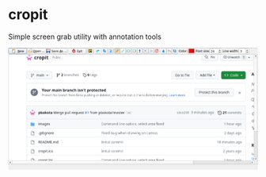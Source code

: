 # cropit

Simple screen grab utility with annotation tools

![Alt text](/screenshots/self-portrait.png?raw=true "self portrait")
